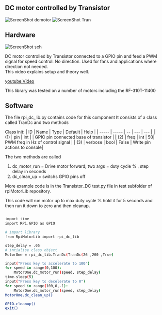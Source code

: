 DC motor controlled by Transistor
-------------------------------------------------

![ScreenShot dcmotor](https://github.com/gavinlyonsrepo/RpiMotorLib/blob/master/images/RF310T11400.jpg)
![ScreenShot Tran](https://github.com/gavinlyonsrepo/RpiMotorLib/blob/master/images/tran.jpg)


Hardware
--------------------------------------------

![ScreenShot sch](https://github.com/gavinlyonsrepo/RpiMotorLib/blob/master/images/motor_gpio.jpg)

DC motor controlled by Transistor connected to a GPIO pin and feed a PWM 
signal for speed control. No direction.
Used for fans and applications where direction not needed.   
This video explains setup and theory well.

[youtube Video](https://www.youtube.com/watch?v=W7cV9_W12sM)

This library was tested on a number of motors including the RF-310T-11400
  
Software
-------------------------------------------

The file rpi_dc_lib.py contains code for this component
It consists of a class called TranDc and two methods

Class init:
| ID  | Name   | Type  | Default | Help  |
| ----- | ----- | -- | --- | --- |
| (1) | pin | int |  | GPIO pin connected base of transistor |
| (2) | freq  | int | 50| PWM freq in Hz of control signal |
| (3) | verbose | bool | False |  Write pin actions to console|

The two methods are called 
1. dc_motor_run = Drive motor forward, two args = duty cycle % , step delay in seconds
2. dc_clean_up = switchs GPIO pins off

More example code is in the Transistor_DC test.py file in test subfolder of 
rpiMotorLib repository.

This code will run motor up to max duty cycle % hold it for 
5 seconds and then run it down to zero and then cleanup.

```sh

import time 
import RPi.GPIO as GPIO

# import library
from RpiMotorLib import rpi_dc_lib

step_delay = .05
# intialise class object
MotorOne = rpi_dc_lib.TranDc(TranDc(26 ,200 ,True)

input("Press key to accelerate to 100") 
for speed in range(0,100):
    MotorOne.dc_motor_run(speed, step_delay)
time.sleep(5)
input("Press key to decelerate to 0") 
for speed in range(100,0,-1):
    MotorOne.dc_motor_run(speed, step_delay)
MotorOne.dc_clean_up() 

GPIO.cleanup()
exit()

```



